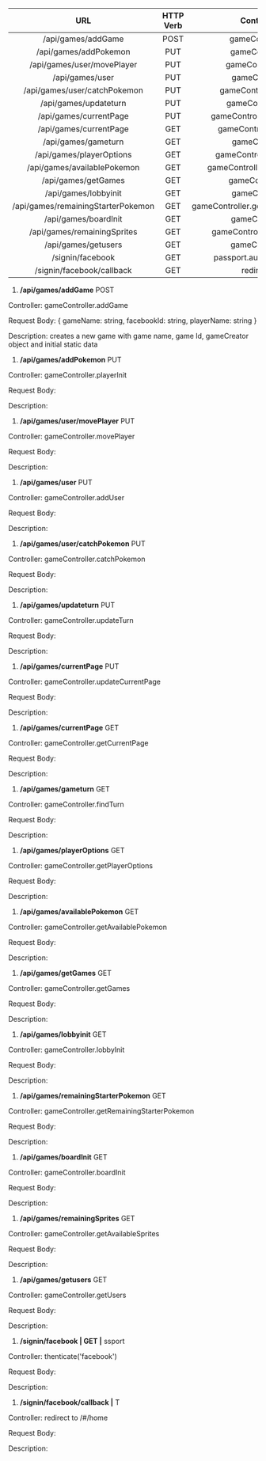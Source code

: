 |  URL | HTTP Verb |  Controller Function |
|:----:|:---------:|:--------------------:|
| /api/games/addGame | POST | gameController.addGame | 
| /api/games/addPokemon | PUT | gameController.playerInit | 
| /api/games/user/movePlayer | PUT | gameController.movePlayer | 
| /api/games/user | PUT | gameController.addUser | 
| /api/games/user/catchPokemon | PUT | gameController.catchPokemon | 
| /api/games/updateturn | PUT | gameController.updateTurn | 
| /api/games/currentPage | PUT | gameController.updateCurrentPage | 
| /api/games/currentPage | GET | gameController.getCurrentPage | 
| /api/games/gameturn | GET | gameController.findTurn | 
| /api/games/playerOptions | GET | gameController.getPlayerOptions | 
| /api/games/availablePokemon | GET | gameController.getAvailablePokemon | 
| /api/games/getGames | GET | gameController.getGames | 
| /api/games/lobbyinit | GET | gameController.lobbyInit | 
| /api/games/remainingStarterPokemon | GET | gameController.getRemainingStarterPokemon | 
| /api/games/boardInit | GET | gameController.boardInit | 
| /api/games/remainingSprites | GET | gameController.getAvailableSprites | 
| /api/games/getusers | GET | gameController.getUsers | 
| /signin/facebook | GET | passport.authenticate('facebook') | 
| /signin/facebook/callback | GET | redirect to /#/home | 


1. __/api/games/addGame__  POST

 Controller: gameController.addGame

 Request Body: { gameName: string, facebookId: string, playerName: string }

 Description: creates a new game with game name, game Id, gameCreator object and initial static data


1. __/api/games/addPokemon__  PUT

 Controller: gameController.playerInit

 Request Body:

 Description:


1. __/api/games/user/movePlayer__  PUT

 Controller: gameController.movePlayer

 Request Body:

 Description:


1. __/api/games/user__  PUT

 Controller: gameController.addUser

 Request Body:

 Description:


1. __/api/games/user/catchPokemon__  PUT

 Controller: gameController.catchPokemon

 Request Body:

 Description:


1. __/api/games/updateturn__  PUT

 Controller: gameController.updateTurn

 Request Body:

 Description:


1. __/api/games/currentPage__  PUT

 Controller: gameController.updateCurrentPage

 Request Body:

 Description:


1. __/api/games/currentPage__  GET

 Controller: gameController.getCurrentPage

 Request Body:

 Description:


1. __/api/games/gameturn__  GET

 Controller: gameController.findTurn

 Request Body:

 Description:


1. __/api/games/playerOptions__  GET

 Controller: gameController.getPlayerOptions

 Request Body:

 Description:


1. __/api/games/availablePokemon__  GET

 Controller: gameController.getAvailablePokemon

 Request Body:

 Description:


1. __/api/games/getGames__  GET

 Controller: gameController.getGames

 Request Body:

 Description:


1. __/api/games/lobbyinit__  GET

 Controller: gameController.lobbyInit

 Request Body:

 Description:


1. __/api/games/remainingStarterPokemon__  GET

 Controller: gameController.getRemainingStarterPokemon

 Request Body:

 Description:


1. __/api/games/boardInit__  GET

 Controller: gameController.boardInit

 Request Body:

 Description:


1. __/api/games/remainingSprites__  GET

 Controller: gameController.getAvailableSprites

 Request Body:

 Description:


1. __/api/games/getusers__  GET

 Controller: gameController.getUsers

 Request Body:

 Description:


1. __/signin/facebook | GET |__  ssport

 Controller: thenticate('facebook')

 Request Body:

 Description:


1. __/signin/facebook/callback |__  T

 Controller: redirect to /#/home

 Request Body:

 Description:

